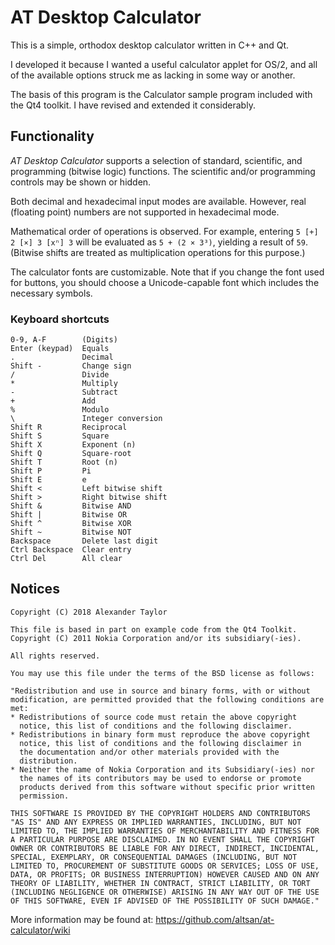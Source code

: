 AT Desktop Calculator
=====================

This is a simple, orthodox desktop calculator written in C++ and Qt.

I developed it because I wanted a useful calculator applet for OS/2, and
all of the available options struck me as lacking in some way or another.

The basis of this program is the Calculator sample program included with
the Qt4 toolkit.  I have revised and extended it considerably.


Functionality
-------------

_AT Desktop Calculator_ supports a selection of standard, scientific, and
programming (bitwise logic) functions.  The scientific and/or programming
controls may be shown or hidden.

Both decimal and hexadecimal input modes are available.  However, real
(floating point) numbers are not supported in hexadecimal mode.

Mathematical order of operations is observed.  For example, entering
`5 [+] 2 [×] 3 [xⁿ] 3` will be evaluated as `5 + (2 × 3³)`, yielding a
result of `59`.  (Bitwise shifts are treated as multiplication operations
for this purpose.)

The calculator fonts are customizable.  Note that if you change the font
used for buttons, you should choose a Unicode-capable font which includes
the necessary symbols.


### Keyboard shortcuts

    0-9, A-F        (Digits)
    Enter (keypad)  Equals
    .               Decimal
    Shift -         Change sign
    /               Divide
    *               Multiply
    -               Subtract
    +               Add
    %               Modulo
    \               Integer conversion
    Shift R         Reciprocal
    Shift S         Square
    Shift X         Exponent (n)
    Shift Q         Square-root
    Shift T         Root (n)
    Shift P         Pi
    Shift E         e
    Shift <         Left bitwise shift
    Shift >         Right bitwise shift
    Shift &         Bitwise AND
    Shift |         Bitwise OR
    Shift ^         Bitwise XOR
    Shift ~         Bitwise NOT
    Backspace       Delete last digit
    Ctrl Backspace  Clear entry
    Ctrl Del        All clear


Notices
-------

    Copyright (C) 2018 Alexander Taylor

    This file is based in part on example code from the Qt4 Toolkit.
    Copyright (C) 2011 Nokia Corporation and/or its subsidiary(-ies).

    All rights reserved.

    You may use this file under the terms of the BSD license as follows:

    "Redistribution and use in source and binary forms, with or without
    modification, are permitted provided that the following conditions are
    met:
    * Redistributions of source code must retain the above copyright
      notice, this list of conditions and the following disclaimer.
    * Redistributions in binary form must reproduce the above copyright
      notice, this list of conditions and the following disclaimer in
      the documentation and/or other materials provided with the
      distribution.
    * Neither the name of Nokia Corporation and its Subsidiary(-ies) nor
      the names of its contributors may be used to endorse or promote
      products derived from this software without specific prior written
      permission.

    THIS SOFTWARE IS PROVIDED BY THE COPYRIGHT HOLDERS AND CONTRIBUTORS
    "AS IS" AND ANY EXPRESS OR IMPLIED WARRANTIES, INCLUDING, BUT NOT
    LIMITED TO, THE IMPLIED WARRANTIES OF MERCHANTABILITY AND FITNESS FOR
    A PARTICULAR PURPOSE ARE DISCLAIMED. IN NO EVENT SHALL THE COPYRIGHT
    OWNER OR CONTRIBUTORS BE LIABLE FOR ANY DIRECT, INDIRECT, INCIDENTAL,
    SPECIAL, EXEMPLARY, OR CONSEQUENTIAL DAMAGES (INCLUDING, BUT NOT
    LIMITED TO, PROCUREMENT OF SUBSTITUTE GOODS OR SERVICES; LOSS OF USE,
    DATA, OR PROFITS; OR BUSINESS INTERRUPTION) HOWEVER CAUSED AND ON ANY
    THEORY OF LIABILITY, WHETHER IN CONTRACT, STRICT LIABILITY, OR TORT
    (INCLUDING NEGLIGENCE OR OTHERWISE) ARISING IN ANY WAY OUT OF THE USE
    OF THIS SOFTWARE, EVEN IF ADVISED OF THE POSSIBILITY OF SUCH DAMAGE."

More information may be found at: https://github.com/altsan/at-calculator/wiki
